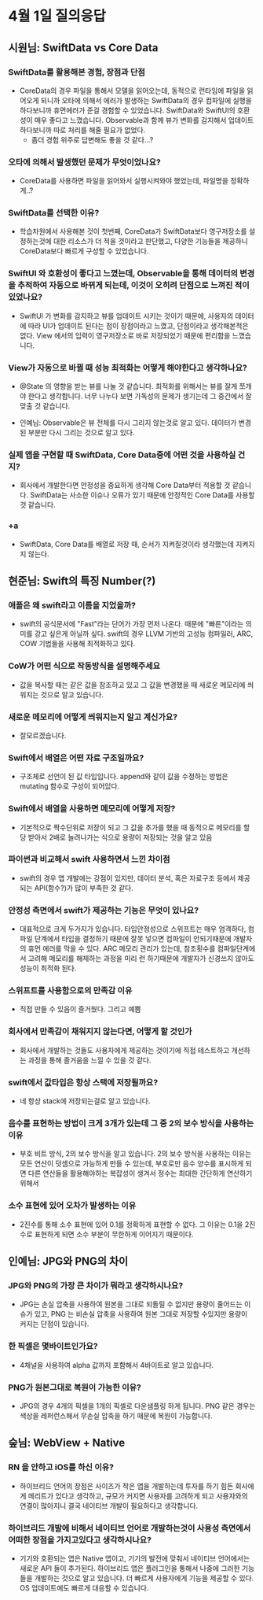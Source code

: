 # 4월 1일 질의응답

## 시원님: SwiftData vs Core Data

### SwiftData를 활용해본 경험, 장점과 단점

- CoreData의 경우 파일을 통해서 모델을 읽어오는데, 동적으로 런타임에 파일을 읽어오게 되니까 오타에 의해서 에러가 발생하는 SwiftData의 경우 컴파일에 실행을 하다보니까 휴먼에러가 준걸 경험할 수 있었습니다. SwiftData와 SwiftUI의 호환성이 매우 좋다고 느꼈습니다. Observable과 함께 뷰가 변화를 감지해서 업데이트하다보니까 따로 처리를 해줄 필요가 없었다.
  - 좀더 경험 위주로 답변해도 좋을 것 같다...?

### 오타에 의해서 발생했던 문제가 무엇이었나요?

- CoreData를 사용하면 파일을 읽어와서 실행시켜와야 했었는데, 파일명을 정확하게..?

### SwiftData를 선택한 이유?

- 학습차원에서 사용해본 것이 첫번째, CoreData가 SwiftData보다 영구저장소를 설정하는것에 대한 리소스가 더 적을 것이라고 판단했고, 다양한 기능들을 제공하니 CoreData보다 빠르게 구성할 수 있었습니다.

### SwiftUI 와 호환성이 좋다고 느꼈는데, Observable을 통해 데이터의 변경을 추적하여 자동으로 바뀌게 되는데, 이것이 오히려 단점으로 느껴진 적이 있었나요?

- SwiftUI 가 변화를 감지하고 뷰를 업데이트 시키는 것이기 때문에, 사용자의 데이터에 따라 UI가 업데이트 된다는 점이 장점이라고 느꼈고, 단점이라고 생각해본적은 없다. View 에서의 입력이 영구저장소로 바로 저장되었기 때문에 편리함을 느꼈습니다.

### View가 자동으로 바뀔 때 성능 최적화는 어떻게 해야한다고 생각하나요?

- @State 의 영향을 받는 뷰를 나눌 것 같습니다. 최적화를 위해서는 뷰를 잘게 쪼개야 한다고 생각합니다. 너무 나누다 보면 가독성의 문제가 생기는데 그 중간에서 잘 맞출 것 같습니다.

- 인예님: Observable은 뷰 전체를 다시 그리지 않는것로 알고 있다. 데이터가 변경된 부분만 다시 그리는 것으로 알고 있다.

### 실제 앱을 구현할 때 SwiftData, Core Data중에 어떤 것을 사용하실 건지?

- 회사에서 개발한다면 안정성을 중요하게 생각해 Core Data부터 적용할 것 같습니다. SwiftData는 사소한 이슈나 오류가 있기 때문에 안정적인 Core Data를 사용할 것 같습니다. 

### +a

- SwiftData, Core Data를 배열로 저장 때, 순서가 지켜질것이라 생각했는데 지켜지지 않는다. 

## 현준님: Swift의 특징 Number(?)

### 애플은 왜 swift라고 이름을 지었을까?

- swift의 공식문서에 "Fast"라는 단어가 가장 먼저 나온다. 때문에 "빠른"이라는 의미를 강고 싶은게 아닐까 싶다. swift의 경우 LLVM 기반의 고성능 컴파일러, ARC, COW 기법들을 사용해 최적화하고 있다.

### CoW가 어떤 식으로 작동방식을 설명해주세요

- 값을 복사할 때는 같은 값을 참조하고 있고 그 값을 변경했을 때 새로운 메모리에 씌워지는 것으로 알고 있습니다.

### 새로운 메모리에 어떻게 씌워지는지 알고 계신가요?

- 잘모르겠습니다.

### Swift에서 배열은 어떤 자료 구조일까요?

- 구조체로 선언이 된 값 타입입니다. append와 같이 값을 수정하는 방법은 mutating 함수로 구성이 되어있다.

### Swift에서 배열을 사용하면 메모리에 어떻게 저장?

- 기본적으로 짝수단위로 저장이 되고 그 값을 추가를 했을 때 동적으로 메모리를 할당 받아서 2배로 늘려나가는 식으로 용량이 저장되는 것을 알고 있음

### 파이썬과 비교해서 swift 사용하면서 느낀 차이점

- swift의 경우 앱 개발에는 강점이 있지만, 데이터 분석, 혹은 자료구조 등에서 제공되는 API(함수?)가 많이 부족한 것 같다.

### 안정성 측면에서 swift가 제공하는 기능은 무엇이 있나요?

- 대표적으로 크게 두가지가 있습니다. 타입안정성으로 스위프트는 매우 엄격하다, 컴파일 단계에서 타입을 결정하기 때문에 잘못 넣으면 컴파일이 안되기때문에 개발자의 휴먼 에러를 막을 수 있다. ARC 메모리 관리가 있는데, 참조횟수를 컴파일단계에서 고려해 메모리를 해제하는 과정을 미리 런 하기때문에 개발자가 신경쓰지 않아도 성능이 최적화 된다.

### 스위프트를 사용함으로의 만족감 이유

- 직접 만들 수 있음이 즐거웠다. 그리고 예쁨

### 회사에서 만족감이 채워지지 않는다면, 어떻게 할 것인가

- 회사에서 개발하는 것들도 사용자에게 제공하는 것이기에 직접 테스트하고 개선하는 과정을 통해 즐거움을 느낄 수 있을 것 같다.

### swift에서 값타입은 항상 스택에 저장될까요?

- 네 항상 stack에 저장되는걸로 알고 있습니다.

### 음수를 표현하는 방법이 크게 3개가 있는데 그 중 2의 보수 방식을 사용하는 이유

- 부호 비트 방식, 2의 보수 방식을 알고 있습니다. 2의 보수 방식을 사용하는 이유는 모든 연산이 덧셈으로 가능하게 만들 수 있는데, 부호로만 음수 양수를 표시하게 되면 다른 연산들을 활용해야하는 복잡성이 생겨서 정수는 최대한 간단하게 연산하기 위해서

### 소수 표현에 있어 오차가 발생하는 이유

- 2진수를 통해 소수 표현에 있어 0.1를 정확하게 표현할 수 없다. 그 이유는 0.1을 2진수로 표현하게 되면 소수 부분이 무한하게 이어지기 때문이다.

## 인예님: JPG와 PNG의 차이

### JPG와 PNG의 가장 큰 차이가 뭐라고 생각하시나요?

- JPG는 손실 압축을 사용하여 원본을 그대로 되돌릴 수 없지만 용량이 줄어드는 이슈가 있고, PNG 는 비손실 압축을 사용하여 원본 그대로 저장할 수있지만 용량이 커지는 단점이 있습니다.

### 한 픽셀은 몇바이트인가요?

- 4채널을 사용하여 alpha 값까지 포함해서 4바이트로 알고 있습니다.

### PNG가 원본그대로 복원이 가능한 이유?

- JPG의 경우 4개의 픽셀을 1개의 픽셀로 다운샘플링 하게 됩니다. PNG 같은 경우는 색상을 레퍼런스해서 무손실 압축을 하기 때문에 복원이 가능합니다.

## 숲님: WebView + Native

### RN 을 안하고 iOS를 하신 이유?

- 하이브리드 언어의 장점은 사이즈가 작은 앱을 개발하는데 투자를 하기 힘든 회사에게 메리트가 있다고 생각하고, 규모가 커지면 사용자를 고려하게 되고 사용자와의 연결이 많아지니 결국 네이티브 개발이 필요하다고 생각합니다.

### 하이브리드 개발에 비해서 네이티브 언어로 개발하는것이 사용성 측면에서 어떠한 장점을 가지고있다고 생각하시나요?

- 기기와 호환되는 앱은 Native 앱이고, 기기의 발전에 맞춰서 네이티브 언어에서는 새로운 API 들이 추가된다. 하이브리드 앱은 플러그인을 통해서 나중에 그러한 기능들을 개발하는 것으로 알고 있습니다. 더 빠르게 사용자에게 기능을 제공할 수 있다. OS 업데이트에도 빠르게 대응할 수 있습니다.
